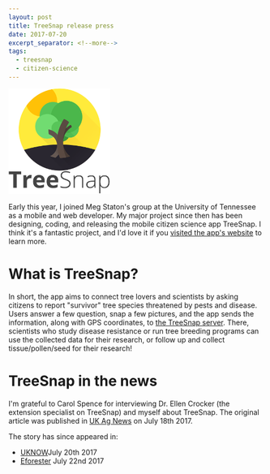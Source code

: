 ```yaml
---
layout: post
title: TreeSnap release press
date: 2017-07-20
excerpt_separator: <!--more-->
tags:
  - treesnap
  - citizen-science
---
```


![TreeSnap](/assets/img/TreeSnap/TreesnapFullLogo_x3.png)

Early this year, I joined Meg Staton's group at the University of Tennessee as a mobile and web developer.  My major project since then has been designing, coding, and releasing the mobile citizen science app TreeSnap.  I think it's a fantastic project, and I'd love it if you [visited the app's website](https://treesnap.org) to learn more. 

 <!--more-->

# What is TreeSnap?

 In short, the app aims to connect tree lovers and scientists by asking citizens to report "survivor" tree species threatened by pests and disease.  Users answer a few question, snap a few pictures, and the app sends the information, along with GPS coordinates, to [the TreeSnap server](https://treesnap.org/map).  There, scientists who study disease resistance or run tree breeding programs can use the collected data for their research, or follow up and collect tissue/pollen/seed for their research!

# TreeSnap in the news

I'm grateful to Carol Spence for interviewing Dr. Ellen Crocker (the extension specialist on TreeSnap) and myself about TreeSnap.  The original article was published in [UK Ag News](http://news.ca.uky.edu/article/new-tree-app-builds-partnerships-between-citizens-and-scientists#.WW-idVr9wng.twitter) on July 18th 2017.

The story has since appeared in:

* [UKNOW](http://uknow.uky.edu/research/new-tree-app-builds-partnerships-between-citizens-and-scientists?utm_medium=social)July 20th 2017
* [Eforester](https://www.eforester.org/Main/News/New_Tree_App_Builds_Partnerships_Between_Citizens_and_Scientists.aspx) July 22nd 2017